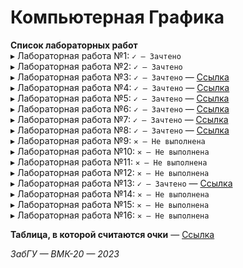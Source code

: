# Компьютерная Графика

**Cписок лабораторных работ**  
▸ Лабораторная работа №1: `✓ — Зачтено`  
▸ Лабораторная работа №2: `✓ — Зачтено`  
▸ Лабораторная работа №3: `✓ — Зачтено` — [Ссылка](computer_graphics/laboratory_03/)  
▸ Лабораторная работа №4: `✓ — Зачтено` — [Ссылка](computer_graphics/laboratory_04/)  
▸ Лабораторная работа №5: `✓ — Зачтено` — [Ссылка](computer_graphics/laboratory_05/)  
▸ Лабораторная работа №6: `✓ — Зачтено` — [Ссылка](computer_graphics/laboratory_06/)  
▸ Лабораторная работа №7: `✓ — Зачтено` — [Ссылка](computer_graphics/laboratory_07/)  
▸ Лабораторная работа №8: `✓ — Зачтено` — [Ссылка](computer_graphics/laboratory_08/)  
▸ Лабораторная работа №9: `✕ — Не выполнена`  
▸ Лабораторная работа №10: `✕ — Не выполнена`  
▸ Лабораторная работа №11: `✕ — Не выполнена`  
▸ Лабораторная работа №12: `✕ — Не выполнена`  
▸ Лабораторная работа №13: `✓ — Зачтено` — [Ссылка](computer_graphics/laboratory_13/)  
▸ Лабораторная работа №14: `✕ — Не выполнена`  
▸ Лабораторная работа №15: `✕ — Не выполнена`  
▸ Лабораторная работа №16: `✕ — Не выполнена`  

**Таблица, в которой считаются очки** — [Ссылка](https://docs.google.com/spreadsheets/d/1c1bMOQATtHO3GtSg-hIGbgNYOrQGu5QS)

*ЗабГУ — ВМК-20 — 2023*
